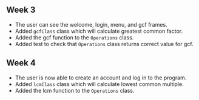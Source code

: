 ## Week 3

* The user can see the welcome, login, menu, and gcf frames.
* Added `gcfClass` class which will calculate greatest common factor.
* Added the gcf function to the `Operations` class.
* Added test to check that `Operations` class returns correct value for gcf.

## Week 4

* The user is now able to create an account and log in to the program.
* Added `lcmClass` class which will calculate lowest common multiple.
* Added the lcm function to the `Operations` class.
